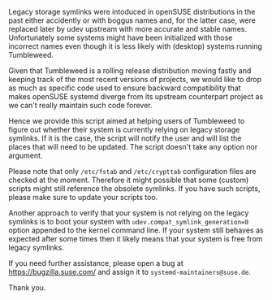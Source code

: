 Legacy storage symlinks were intoduced in openSUSE distributions in the past
either accidently or with boggus names and, for the latter case, were replaced
later by udev upstream with more accurate and stable names. Unfortunately some
systems might have been initialized with those incorrect names even though it is
less likely with (desktop) systems running Tumbleweed.

Given that Tumbleweed is a rolling release distribution moving fastly and
keeping track of the most recent versions of projects, we would like to drop as
much as specific code used to ensure backward compatibility that makes openSUSE
systemd diverge from its upstream counterpart project as we can't really
maintain such code forever.

Hence we provide this script aimed at helping users of Tumbleweed to figure out
whether their system is currently relying on legacy storage symlinks. If it is
the case, the script will notify the user and will list the places that will
need to be updated. The script doesn't take any option nor argument.

Please note that only `/etc/fstab` and `/etc/crypttab` configuration files are
checked at the moment. Therefore it might possible that some (custom) scripts
might still reference the obsolete symlinks. If you have such scripts, please
make sure to update your scripts too.

Another approach to verify that your system is not relying on the legacy
symlinks is to boot your system with `udev.compat_symlink_generation=0` option
appended to the kernel command line. If your system still behaves as expected
after some times then it likely means that your system is free from legacy
symlinks.

If you need further assistance, please open a bug at https://bugzilla.suse.com/
and assign it to `systemd-maintainers@suse.de`.

Thank you.
